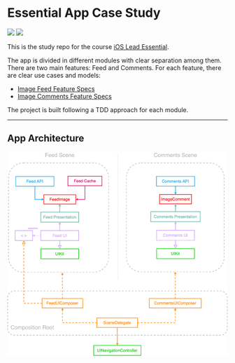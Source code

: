 # Essential App Case Study

![](https://github.com/AgneseBussone/EssentialFeed/actions/workflows/CI-iOS.yml/badge.svg) ![](https://github.com/AgneseBussone/EssentialFeed/actions/workflows/CI-macOS.yml/badge.svg)

This is the study repo for the course [iOS Lead Essential](https://iosacademy.essentialdeveloper.com/p/ios-lead-essentials/).

The app is divided in different modules with clear separation among them. There are two main features: Feed and Comments. For each feature, there are clear use cases and models:

- [Image Feed Feature Specs](/feed_specs.md)
- [Image Comments Feature Specs](/comments_specs.md)

The project is built following a TDD approach for each module.

---

## App Architecture

![Architecture](architecture.png)
